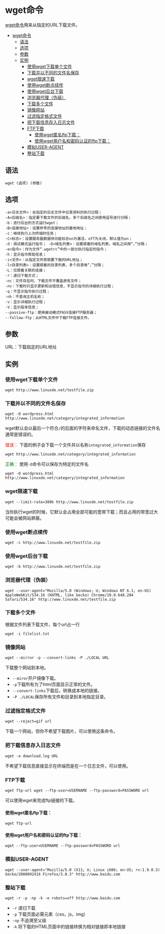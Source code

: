 # wget命令

[wget命令](http://man.linuxde.net/wget)用来从指定的URL下载文件。


<!-- TOC -->

- [wget命令](#wget命令)
  - [语法](#语法)
  - [选项](#选项)
  - [参数](#参数)
  - [实例](#实例)
    - [使用wget下载单个文件](#使用wget下载单个文件)
    - [下载并以不同的文件名保存](#下载并以不同的文件名保存)
    - [wget限速下载](#wget限速下载)
    - [使用wget断点续传](#使用wget断点续传)
    - [使用wget后台下载](#使用wget后台下载)
    - [浏览器代理（伪装）](#浏览器代理伪装)
    - [下载多个文件](#下载多个文件)
    - [镜像网站](#镜像网站)
    - [过滤指定格式文件](#过滤指定格式文件)
    - [把下载信息存入日志文件](#把下载信息存入日志文件)
    - [FTP下载](#ftp下载)
      - [使用wget匿名ftp下载：](#使用wget匿名ftp下载)
      - [使用wget用户名和密码认证的ftp下载：](#使用wget用户名和密码认证的ftp下载)
    - [模拟USER-AGENT](#模拟user-agent)
    - [整站下载](#整站下载)

<!-- /TOC -->



## 语法

```
wget (选项) (参数)
```

## 选项

```
-a<日志文件>：在指定的日志文件中记录资料的执行过程； 
-A<后缀名>：指定要下载文件的后缀名，多个后缀名之间使用逗号进行分隔； 
-b：进行后台的方式运行wget； 
-B<连接地址>：设置参考的连接地址的基地地址； 
-c：继续执行上次终端的任务； 
-C<标志>：设置服务器数据块功能标志on为激活，off为关闭，默认值为on； 
-d：调试模式运行指令； -D<域名列表>：设置顺着的域名列表，域名之间用“，”分隔； 
-e<指令>：作为文件“.wgetrc”中的一部分执行指定的指令； 
-h：显示指令帮助信息； 
-i<文件>：从指定文件获取要下载的URL地址； 
-l<目录列表>：设置顺着的目录列表，多个目录用“，”分隔； 
-L：仅顺着关联的连接； 
-r：递归下载方式； 
-nc：文件存在时，下载文件不覆盖原有文件； 
-nv：下载时只显示更新和出错信息，不显示指令的详细执行过程； 
-q：不显示指令执行过程； 
-nh：不查询主机名称； 
-v：显示详细执行过程； 
-V：显示版本信息； 
--passive-ftp：使用被动模式PASV连接FTP服务器； 
--follow-ftp：从HTML文件中下载FTP连接文件。
```

## 参数



URL：下载指定的URL地址

## 实例

### 使用wget下载单个文件 

```
wget http://www.linuxde.net/testfile.zip
```

### 下载并以不同的文件名保存


```
wget -O wordpress.html http://www.linuxde.net/category/integrated_information
```

wget默认会以最后一个符合`/`的后面的字符来命名文件，下载的动态链接的文件名通常是错误的。

<span style="color:red">错误：</span> 下面的例子会下载一个文件并以名称`integrated_information`保存

```
wget http://www.linuxde.net/category/integrated_information
```

<span style="color:green">正确：</span> 使用`-O`命令可以保存为特定的文件名

```
wget -O wordpress.html http://www.linuxde.net/category/integrated_information
```

### wget限速下载 

```
wget --limit-rate=300k http://www.linuxde.net/testfile.zip 
```

当你执行wget的时候，它默认会占用全部可能的宽带下载；而且占用的带宽过大可能会被网站屏蔽。

### 使用wget断点续传 

```
wget -c http://www.linuxde.net/testfile.zip
```

### 使用wget后台下载 

```
wget -b http://www.linuxde.net/testfile.zip
```

### 浏览器代理（伪装） 

```
wget --user-agent="Mozilla/5.0 (Windows; U; Windows NT 6.1; en-US) AppleWebKit/534.16 (KHTML, like Gecko) Chrome/10.0.648.204 Safari/534.16" http://www.linuxde.net/testfile.zip
```

### 下载多个文件 

根据文件列表下载文件，每个url占一行

```
wget -i filelist.txt
```


### 镜像网站 

```
wget --mirror -p --convert-links -P ./LOCAL URL 
```
下载整个网站到本地。 

- `--miror`开户镜像下载。 
- `-p`下载所有为了html页面显示正常的文件。 
- `--convert-links`下载后，转换成本地的链接。 
- `-P ./LOCAL`保存所有文件和目录到本地指定目录。


### 过滤指定格式文件 

```
wget --reject=gif url 
```

下载一个网站，但你不希望下载图片，可以使用这条命令。

### 把下载信息存入日志文件 

```
wget -o download.log URL 
```

不希望下载信息直接显示在终端而是在一个日志文件，可以使用。

### FTP下载 

```
wget ftp-url wget --ftp-user=USERNAME --ftp-password=PASSWORD url 
```

可以使用wget来完成ftp链接的下载。 

#### 使用wget匿名ftp下载： 

```
wget ftp-url 
```

#### 使用wget用户名和密码认证的ftp下载： 

```
wget --ftp-user=USERNAME --ftp-password=PASSWORD url
```

### 模拟USER-AGENT

```
wget --user-agent="Mozilla/5.0 (X11; U; Linux i686; en-US; rv:1.9.0.3) Gecko/2008092416 Firefox/3.0.3" http://www.baidu.com
```

### 整站下载

```
wget -r -p -np -k -e robots=off http://www.baidu.com
```

- `-r` 递归下载
- `-p` 下载页面必需元素（css，js，img）
- `-np` 不追溯至父级
- `-k` 将下载的HTML页面中的链接转换为相对链接即本地链接

